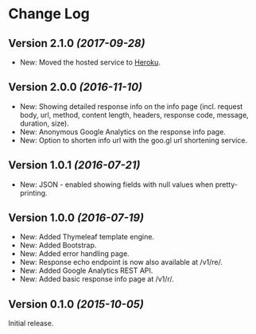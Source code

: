 Change Log
==========

Version 2.1.0 *(2017-09-28)*
----------------------------

 * New: Moved the hosted service to [Heroku](https://www.heroku.com/).


Version 2.0.0 *(2016-11-10)*
----------------------------

 * New: Showing detailed response info on the info page (incl. request body, url, method, content length, headers, response code, message, duration, size). 
 * New: Anonymous Google Analytics on the response info page. 
 * New: Option to shorten info url with the goo.gl url shortening service.
 

Version 1.0.1 *(2016-07-21)*
----------------------------

 * New: JSON - enabled showing fields with null values when pretty-printing.


Version 1.0.0 *(2016-07-19)*
----------------------------

 * New: Added Thymeleaf template engine.
 * New: Added Bootstrap.
 * New: Added error handling page.
 * New: Response echo endpoint is now also available at /v1/re/.
 * New: Added Google Analytics REST API.
 * New: Added basic response info page at /v1/r/.
 

Version 0.1.0 *(2015-10-05)*
----------------------------

Initial release.
